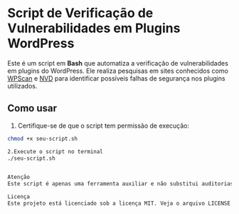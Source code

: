 # Script de Verificação de Vulnerabilidades em Plugins WordPress

Este é um script em **Bash** que automatiza a verificação de vulnerabilidades em plugins do WordPress. Ele realiza pesquisas em sites conhecidos como [WPScan](https://wpscan.com/) e [NVD](https://nvd.nist.gov/) para identificar possíveis falhas de segurança nos plugins utilizados.

## Como usar

1. Certifique-se de que o script tem permissão de execução:

```bash
chmod +x seu-script.sh 

2.Execute o script no terminal
./seu-script.sh


Atenção
Este script é apenas uma ferramenta auxiliar e não substitui auditorias de segurança completa

Licença
Este projeto está licenciado sob a licença MIT. Veja o arquivo LICENSE para detalhes